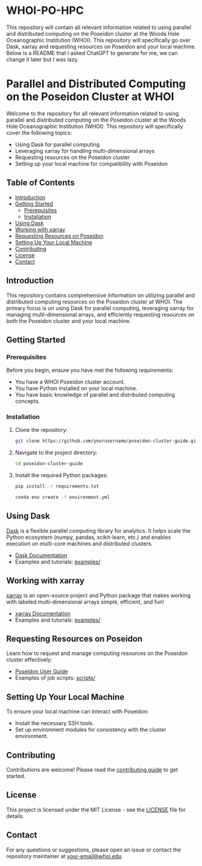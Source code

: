 # WHOI-PO-HPC
This repository will contain all relevant information related to using parallel and distributed computing on the Poseidon cluster at the Woods Hole Oceanographic Institution (WHOI). This repository will specifically go over Dask, xarray and requesting resources on Poseidon and your local machine. Below is a README that I asked ChatGPT to generate for me, we can change it later but I was lazy. 

# Parallel and Distributed Computing on the Poseidon Cluster at WHOI

Welcome to the repository for all relevant information related to using parallel and distributed computing on the Poseidon cluster at the Woods Hole Oceanographic Institution (WHOI). This repository will specifically cover the following topics:

- Using Dask for parallel computing
- Leveraging xarray for handling multi-dimensional arrays
- Requesting resources on the Poseidon cluster
- Setting up your local machine for compatibility with Poseidon

## Table of Contents

- [Introduction](#introduction)
- [Getting Started](#getting-started)
  - [Prerequisites](#prerequisites)
  - [Installation](#installation)
- [Using Dask](#using-dask)
- [Working with xarray](#working-with-xarray)
- [Requesting Resources on Poseidon](#requesting-resources-on-poseidon)
- [Setting Up Your Local Machine](#setting-up-your-local-machine)
- [Contributing](#contributing)
- [License](#license)
- [Contact](#contact)

## Introduction

This repository contains comprehensive information on utilizing parallel and distributed computing resources on the Poseidon cluster at WHOI. The primary focus is on using Dask for parallel computing, leveraging xarray for managing multi-dimensional arrays, and efficiently requesting resources on both the Poseidon cluster and your local machine.

## Getting Started

### Prerequisites

Before you begin, ensure you have met the following requirements:
- You have a WHOI Poseidon cluster account.
- You have Python installed on your local machine.
- You have basic knowledge of parallel and distributed computing concepts.

### Installation

1. Clone the repository:
    ```bash
    git clone https://github.com/yourusername/poseidon-cluster-guide.git
    ```
2. Navigate to the project directory:
    ```bash
    cd poseidon-cluster-guide
    ```
3. Install the required Python packages:
    ```bash
    pip install -r requirements.txt
    ```

    ```bash
    conda env create -f environment.yml
    ```

## Using Dask

[Dask](https://dask.org/) is a flexible parallel computing library for analytics. It helps scale the Python ecosystem (numpy, pandas, scikit-learn, etc.) and enables execution on multi-core machines and distributed clusters.

- [Dask Documentation](https://docs.dask.org/en/latest/)
- Examples and tutorials: [examples/](examples/)

## Working with xarray

[xarray](http://xarray.pydata.org/en/stable/) is an open-source project and Python package that makes working with labeled multi-dimensional arrays simple, efficient, and fun!

- [xarray Documentation](http://xarray.pydata.org/en/stable/)
- Examples and tutorials: [examples/](examples/)

## Requesting Resources on Poseidon

Learn how to request and manage computing resources on the Poseidon cluster effectively:
- [Poseidon User Guide](https://www.whoi.edu/page.do?pid=23491)
- Examples of job scripts: [scripts/](scripts/)

## Setting Up Your Local Machine

To ensure your local machine can interact with Poseidon:
- Install the necessary SSH tools.
- Set up environment modules for consistency with the cluster environment.

## Contributing

Contributions are welcome! Please read the [contributing guide](CONTRIBUTING.md) to get started.

## License

This project is licensed under the MIT License - see the [LICENSE](LICENSE) file for details.

## Contact

For any questions or suggestions, please open an issue or contact the repository maintainer at [your-email@whoi.edu](mailto:your-email@whoi.edu).
